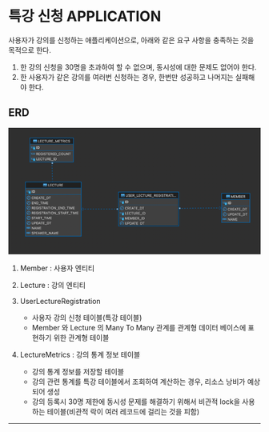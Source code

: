 # 특강 신청 APPLICATION

사용자가 강의를 신청하는 애플리케이션으로, 아래와 같은 요구 사항을 충족하는 것을 목적으로 한다.

1. 한 강의 신청을 30명을 초과하여 할 수 없으며, 동시성에 대한 문제도 없어야 한다.
2. 한 사용자가 같은 강의를 여러번 신청하는 경우, 한번만 성공하고 나머지는 실패해야 한다.

## ERD

![img.png](img.png)

1. Member : 사용자 엔티티

2. Lecture : 강의 엔티티

3. UserLectureRegistration
    - 사용자 강의 신청 테이블(특강 테이블)
    - Member 와 Lecture 의 Many To Many 관계를 관계형 데이터 베이스에 표현하기 위한 관계형 테이블

4. LectureMetrics : 강의 통계 정보 테이블
    - 강의 통계 정보를 저장할 테이블
    - 강의 관련 통계를 특강 테이블에서 조회하여 계산하는 경우, 리소스 낭비가 예상되어 생성
    - 강의 등록시 30명 제한에 동시성 문제를 해결하기 위해서 비관적 lock을 사용하는 테이블(비관적 락이 여러 레코드에 걸리는 것을 피함)

---